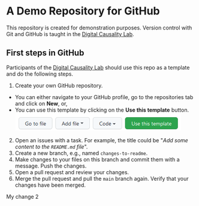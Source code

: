 # A Demo Repository for GitHub

This repository is created for demonstration purposes. Version control with Git and GitHub is taught in the [Digital Causality Lab](https://digitalcausalitylab.github.io/).

## First steps in GitHub

Participants of the [Digital Causality Lab](https://digitalcausalitylab.github.io/) should use this repo as a template and do the following steps.

1. Create your own GitHub repository.
  * You can either navigate to your GitHub profile, go to the repositories tab and click on **New**, or, 
  * You can use this template by clicking on the **Use this template** button.
![](figures/use_template_button.png)
2. Open an issues with a task. For example, the title could be "*Add some content to the `README.md` file*".
3. Create a new branch, e.g., named `changes-to-readme`.
4. Make changes to your files on this branch and commit them with a message. Push the changes.
5. Open a pull request and review your changes.
6. Merge the pull request and pull the `main` branch again. Verify that your changes have been merged.


My change 2
